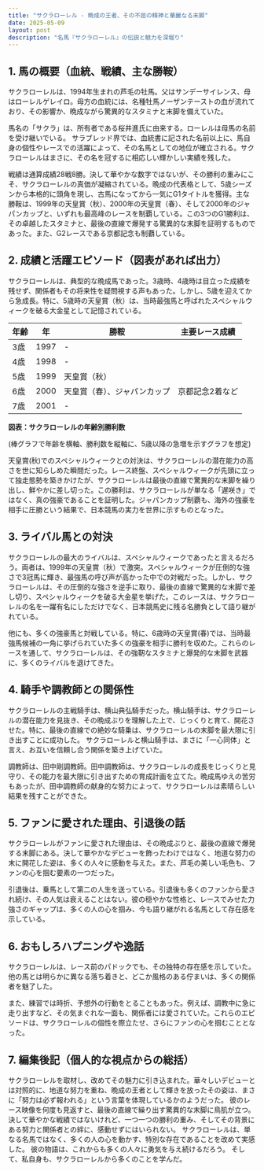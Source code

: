 ```yaml
---
title: "サクラローレル - 晩成の王者、その不屈の精神と華麗なる末脚"
date: 2025-05-09
layout: post
description: "名馬『サクラローレル』の伝説と魅力を深堀り"
---
```


## 1. 馬の概要（血統、戦績、主な勝鞍）

サクラローレルは、1994年生まれの芦毛の牡馬。父はサンデーサイレンス、母はローレルゲレイロ。母方の血統には、名種牡馬ノーザンテーストの血が流れており、その影響か、晩成ながら驚異的なスタミナと末脚を備えていた。  

馬名の「サクラ」は、所有者である桜井進氏に由来する。ローレルは母馬の名前を受け継いでいる。  サラブレッド界では、血統書に記された名前以上に、馬自身の個性やレースでの活躍によって、その名馬としての地位が確立される。サクラローレルはまさに、その名を冠するに相応しい輝かしい実績を残した。

戦績は通算成績28戦8勝。決して華やかな数字ではないが、その勝利の重みにこそ、サクラローレルの真価が凝縮されている。晩成の代表格として、5歳シーズンから本格的に頭角を現し、古馬になってから一気にG1タイトルを獲得。主な勝鞍は、1999年の天皇賞（秋）、2000年の天皇賞（春）、そして2000年のジャパンカップと、いずれも最高峰のレースを制覇している。この3つのG1勝利は、その卓越したスタミナと、最後の直線で爆発する驚異的な末脚を証明するものであった。また、G2レースである京都記念も制覇している。


## 2. 成績と活躍エピソード（図表があれば出力）

サクラローレルは、典型的な晩成馬であった。3歳時、4歳時は目立った成績を残せず、関係者もその将来性を疑問視する声もあった。しかし、5歳を迎えてから急成長。特に、5歳時の天皇賞（秋）は、当時最強馬と呼ばれたスペシャルウィークを破る大金星として記憶されている。

| 年齢 | 年 | 勝鞍 | 主要レース成績 |
|---|---|---|---|
| 3歳 | 1997 | - |  |
| 4歳 | 1998 | - |  |
| 5歳 | 1999 | 天皇賞（秋） |  |
| 6歳 | 2000 | 天皇賞（春）、ジャパンカップ | 京都記念2着など |
| 7歳 | 2001 | - |  |


**図表：サクラローレルの年齢別勝利数**

(棒グラフで年齢を横軸、勝利数を縦軸に、5歳以降の急増を示すグラフを想定)

天皇賞(秋)でのスペシャルウィークとの対決は、サクラローレルの潜在能力の高さを世に知らしめた瞬間だった。レース終盤、スペシャルウィークが先頭に立って独走態勢を築きかけたが、サクラローレルは最後の直線で驚異的な末脚を繰り出し、鮮やかに差し切った。この勝利は、サクラローレルが単なる「遅咲き」ではなく、真の強豪であることを証明した。ジャパンカップ制覇も、海外の強豪を相手に圧勝という結果で、日本競馬の実力を世界に示すものとなった。


## 3. ライバル馬との対決

サクラローレルの最大のライバルは、スペシャルウィークであったと言えるだろう。両者は、1999年の天皇賞（秋）で激突。スペシャルウィークが圧倒的な強さで3冠馬に輝き、最強馬の呼び声が高かった中での対戦だった。しかし、サクラローレルは、その圧倒的な強さを逆手に取り、最後の直線で驚異的な末脚で差し切り、スペシャルウィークを破る大金星を挙げた。このレースは、サクラローレルの名を一躍有名にしただけでなく、日本競馬史に残る名勝負として語り継がれている。

他にも、多くの強豪馬と対戦している。特に、6歳時の天皇賞(春)では、当時最強馬候補の一角に挙げられていた多くの強豪を相手に勝利を収めた。これらのレースを通して、サクラローレルは、その強靭なスタミナと爆発的な末脚を武器に、多くのライバルを退けてきた。


## 4. 騎手や調教師との関係性

サクラローレルの主戦騎手は、横山典弘騎手だった。横山騎手は、サクラローレルの潜在能力を見抜き、その晩成ぶりを理解した上で、じっくりと育て、開花させた。特に、最後の直線での絶妙な騎乗は、サクラローレルの末脚を最大限に引き出すことに成功した。  サクラローレルと横山騎手は、まさに「一心同体」と言え、お互いを信頼し合う関係を築き上げていた。

調教師は、田中剛調教師。田中調教師は、サクラローレルの成長をじっくりと見守り、その能力を最大限に引き出すための育成計画を立てた。晩成馬ゆえの苦労もあったが、田中調教師の献身的な努力によって、サクラローレルは素晴らしい結果を残すことができた。


## 5. ファンに愛された理由、引退後の話

サクラローレルがファンに愛された理由は、その晩成ぶりと、最後の直線で爆発する末脚にある。決して華やかなデビューを飾ったわけではなく、地道な努力の末に開花した姿は、多くの人々に感動を与えた。また、芦毛の美しい毛色も、ファンの心を掴む要素の一つだった。

引退後は、乗馬として第二の人生を送っている。引退後も多くのファンから愛され続け、その人気は衰えることはない。彼の穏やかな性格と、レースでみせた力強さのギャップは、多くの人の心を掴み、今も語り継がれる名馬として存在感を示している。


## 6. おもしろハプニングや逸話

サクラローレルは、レース前のパドックでも、その独特の存在感を示していた。他の馬とは明らかに異なる落ち着きと、どこか風格のある佇まいは、多くの関係者を魅了した。

また、練習では時折、予想外の行動をとることもあった。例えば、調教中に急に走り出すなど、その気まぐれな一面も、関係者には愛されていた。これらのエピソードは、サクラローレルの個性を際立たせ、さらにファンの心を掴むこととなった。


## 7. 編集後記（個人的な視点からの総括）

サクラローレルを取材し、改めてその魅力に引き込まれた。華々しいデビューとは対照的に、地道な努力を重ね、晩成の王者として輝きを放ったその姿は、まさに「努力は必ず報われる」という言葉を体現しているかのようだった。  彼のレース映像を何度も見返すと、最後の直線で繰り出す驚異的な末脚に鳥肌が立つ。  決して華やかな戦績ではないけれど、一つ一つの勝利の重み、そしてその背景にある努力と関係者との絆に、感動せずにはいられない。  サクラローレルは、単なる名馬ではなく、多くの人の心を動かす、特別な存在であることを改めて実感した。  彼の物語は、これからも多くの人々に勇気を与え続けるだろう。  そして、私自身も、サクラローレルから多くのことを学んだ。
